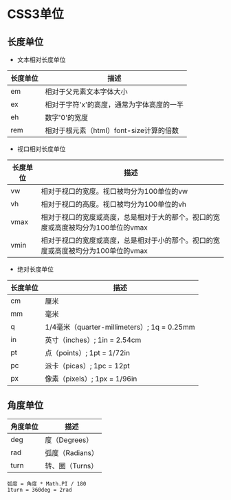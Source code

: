 # CSS3单位
## 长度单位

- 文本相对长度单位

长度单位 | 描述
---|---
em | 相对于父元素文本字体大小
ex | 相对于字符'x'的高度，通常为字体高度的一半
eh | 数字'0'的宽度
rem	| 相对于根元素（html）font-size计算的倍数

- 视口相对长度单位

长度单位 | 描述
---|---
vw |相对于视口的宽度。视口被均分为100单位的vw
vh |	相对于视口的高度。视口被均分为100单位的vh
vmax | 相对于视口的宽度或高度，总是相对于大的那个。视口的宽度或高度被均分为100单位的vmax
vmin | 相对于视口的宽度或高度，总是相对于小的那个。视口的宽度或高度被均分为100单位的vmax

- 绝对长度单位

长度单位 | 描述
---|---
cm|	厘米
mm|	毫米
q|	1/4毫米（quarter-millimeters）; 1q = 0.25mm
in|	英寸（inches）; 1in = 2.54cm
pt|	点（points）; 1pt = 1/72in
pc|	派卡（picas）; 1pc = 12pt
px|	像素（pixels）; 1px = 1/96in
## 角度单位

角度单位 | 描述
---|---
deg|度（Degrees）
rad|弧度（Radians）
turn|转、圈（Turns）
```
弧度 = 角度 * Math.PI / 180
1turn = 360deg = 2rad
```
